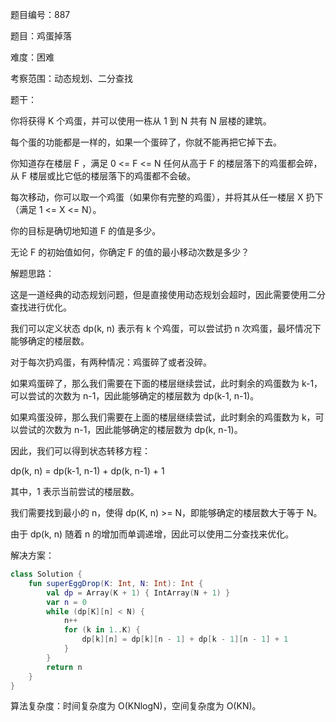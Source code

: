 题目编号：887

题目：鸡蛋掉落

难度：困难

考察范围：动态规划、二分查找

题干：

你将获得 K 个鸡蛋，并可以使用一栋从 1 到 N 共有 N 层楼的建筑。

每个蛋的功能都是一样的，如果一个蛋碎了，你就不能再把它掉下去。

你知道存在楼层 F ，满足 0 <= F <= N 任何从高于 F 的楼层落下的鸡蛋都会碎，从 F 楼层或比它低的楼层落下的鸡蛋都不会破。

每次移动，你可以取一个鸡蛋（如果你有完整的鸡蛋），并将其从任一楼层 X 扔下（满足 1 <= X <= N）。

你的目标是确切地知道 F 的值是多少。

无论 F 的初始值如何，你确定 F 的值的最小移动次数是多少？

解题思路：

这是一道经典的动态规划问题，但是直接使用动态规划会超时，因此需要使用二分查找进行优化。

我们可以定义状态 dp(k, n) 表示有 k 个鸡蛋，可以尝试扔 n 次鸡蛋，最坏情况下能够确定的楼层数。

对于每次扔鸡蛋，有两种情况：鸡蛋碎了或者没碎。

如果鸡蛋碎了，那么我们需要在下面的楼层继续尝试，此时剩余的鸡蛋数为 k-1，可以尝试的次数为 n-1，因此能够确定的楼层数为 dp(k-1, n-1)。

如果鸡蛋没碎，那么我们需要在上面的楼层继续尝试，此时剩余的鸡蛋数为 k，可以尝试的次数为 n-1，因此能够确定的楼层数为 dp(k, n-1)。

因此，我们可以得到状态转移方程：

dp(k, n) = dp(k-1, n-1) + dp(k, n-1) + 1

其中，1 表示当前尝试的楼层数。

我们需要找到最小的 n，使得 dp(K, n) >= N，即能够确定的楼层数大于等于 N。

由于 dp(k, n) 随着 n 的增加而单调递增，因此可以使用二分查找来优化。

解决方案：

```kotlin
class Solution {
    fun superEggDrop(K: Int, N: Int): Int {
        val dp = Array(K + 1) { IntArray(N + 1) }
        var n = 0
        while (dp[K][n] < N) {
            n++
            for (k in 1..K) {
                dp[k][n] = dp[k][n - 1] + dp[k - 1][n - 1] + 1
            }
        }
        return n
    }
}
```

算法复杂度：时间复杂度为 O(KNlogN)，空间复杂度为 O(KN)。